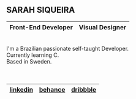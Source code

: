 ## SARAH SIQUEIRA
| Front-End Developer | Visual Designer   |
| :---                |    :---           |
<br >
I'm a Brazilian passionate self-taught Developer.
<br >
Currently learning C.
<br >
Based in Sweden. 
<br >
<br >
<br >

|     [linkedin](https://www.linkedin.com/in/sarah-siqueira)     |      [behance](https://www.behance.net/sarah-siqueira)     |     [dribbble](https://dribbble.com/asterism0s)      |
|      :----:       |       :----:     |       :----:     |

